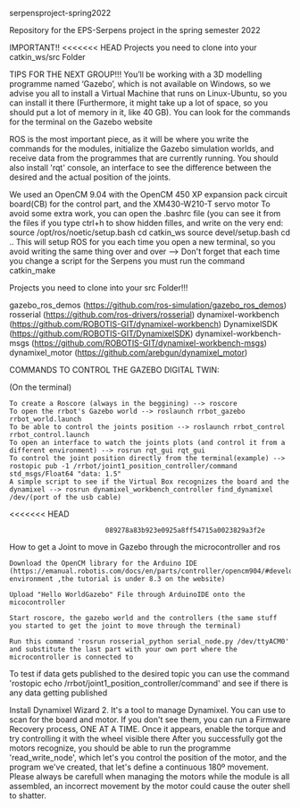 serpensproject-spring2022

Repository for the EPS-Serpens project in the spring semester 2022

IMPORTANT!!
<<<<<<< HEAD Projects you need to clone into your catkin_ws/src Folder

TIPS FOR THE NEXT GROUP!!! You’ll be working with a 3D modelling programme named ‘Gazebo’, which is not available on Windows, so we advise you all to install a Virtual Machine that runs on Linux-Ubuntu, so you can install it there (Furthermore, it might take up a lot of space, so you should put a lot of memory in it, like 40 GB). You can look for the commands for the terminal on the Gazebo website

ROS is the most important piece, as it will be where you write the commands for the modules, initialize the Gazebo simulation worlds, and receive data from the programmes that are currently running. You should also install 'rqt' console, an interface to see the difference between the desired and the actual position of the joints.

We used an OpenCM 9.04 with the OpenCM 450 XP expansion pack circuit board(CB) for the control part, and the XM430-W210-T servo motor
To avoid some extra work, you can open the .bashrc file (you can see it from the files if you type ctrl+h to show hidden filles, and write on the very end: source /opt/ros/noetic/setup.bash cd catkin_ws source devel/setup.bash cd .. This will setup ROS for you each time you open a new terminal, so you avoid writing the same thing over and over
--> Don't forget that each time you change a script for the Serpens you must run the command catkin_make

Projects you need to clone into your src Folder!!!

gazebo_ros_demos (https://github.com/ros-simulation/gazebo_ros_demos) rosserial (https://github.com/ros-drivers/rosserial) dynamixel-workbench (https://github.com/ROBOTIS-GIT/dynamixel-workbench) DynamixelSDK (https://github.com/ROBOTIS-GIT/DynamixelSDK) dynamixel-workbench-msgs (https://github.com/ROBOTIS-GIT/dynamixel-workbench-msgs) dynamixel_motor (https://github.com/arebgun/dynamixel_motor)

COMMANDS TO CONTROL THE GAZEBO DIGITAL TWIN:

(On the terminal)

    To create a Roscore (always in the beggining) --> roscore
    To open the rrbot's Gazebo world --> roslaunch rrbot_gazebo rrbot_world.launch
    To be able to control the joints position --> roslaunch rrbot_control rrbot_control.launch
    To open an interface to watch the joints plots (and control it from a different environment) --> rosrun rqt_gui rqt_gui
    To control the joint position directly from the terminal(example) --> rostopic pub -1 /rrbot/joint1_position_controller/command std_msgs/Float64 "data: 1.5"
    A simple script to see if the Virtual Box recognizes the board and the dynamixel --> rosrun dynamixel_workbench_controller find_dynamixel /dev/(port of the usb cable)

<<<<<<< HEAD

                            089278a83b923e0925a8ff54715a0023829a3f2e

How to get a Joint to move in Gazebo through the microcontroller and ros

    Download the OpenCM library for the Arduino IDE (https://emanual.robotis.com/docs/en/parts/controller/opencm904/#development-environment ,the tutorial is under 8.3 on the website)

    Upload "Hello WorldGazebo" File through ArduinoIDE onto the micocontroller

    Start roscore, the gazebo world and the controllers (the same stuff you started to get the joint to move through the terminal)

    Run this command 'rosrun rosserial_python serial_node.py /dev/ttyACM0' and substitute the last part with your own port where the microcontroller is connected to

To test if data gets published to the desired topic you can use the command 'rostopic echo /rrbot/joint1_position_controller/command' and see if there is any data getting published

Install Dynamixel Wizard 2. It's a tool to manage Dynamixel. You can use to scan for the board and motor. If you don't see them, you can run a Firmware Recovery process, ONE AT A TIME. Once it appears, enable the torque and try controlling it with the wheel visible there
After you successfully got the motors recognize, you should be able to run the programme 'read_write_node', which let's you control the position of the motor, and the program we've created, that let's define a continuous 180º movement. Please always be carefull when managing the motors while the module is all assembled, an incorrect movement by the motor could cause the outer shell to shatter.
